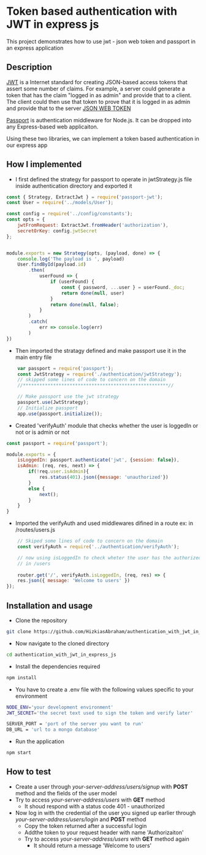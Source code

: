 # Token based authentication with JWT in express js
This project demonstrates how to use jwt - json web token and passport in an express application
## Description
[JWT](https://jwt.io/introduction/) is a Internet standard for creating JSON-based access tokens that assert some number of claims. For example, a server could generate a token that has the claim "logged in as admin" and provide that to a client. The client could then use that token to prove that it is logged in as admin and provide that to the server [JSON WEB TOKEN](https://en.wikipedia.org/wiki/JSON_Web_Token)

[Passport](http://www.passportjs.org) is authentication middleware for Node.js. It can be dropped into any Express-based  web applicaiton.  

Using these two libraries, we can implement a token based authentication in our express app
 
## How I implemented
* I first defined the strategy for passport to operate in jwtStrategy.js file inside authentication directory and exported it

```javascript
const { Strategy, ExtractJwt } = require('passport-jwt');
const User = require('../models/User');

const config = require('../config/constants');
const opts = {
    jwtFromRequest: ExtractJwt.fromHeader('authorization'),
    secretOrKey: config.jwtSecret
};


module.exports = new Strategy(opts, (payload, done) => {
    console.log('The payload is ', payload)
    User.findById(payload.id)
        .then(
            userFound => {
                if (userFound) {
                    const { password, ...user } = userFound._doc;
                    return done(null, user)
                }
                return done(null, false);
            }
        )
        .catch(
            err => console.log(err)
        )
})
```

* Then imported the stratagy defined and make passport use it in the main entry file

```javascript
    var passport = require('passport');
    const JwtStrategy = require('./authentication/jwtStrategy');
    // skipped some lines of code to concern on the domain
    //*****************************************************//

    // Make passport use the jwt strategy
    passport.use(JwtStrategy);
    // Initialize passport 
    app.use(passport.initialize());
```

* Created 'verifyAuth' module that checks whether the user is loggedIn or not or is admin or not
```javascript
const passport = require('passport');

module.exports = {
    isLoggedIn: passport.authenticate('jwt', {session: false}),
    isAdmin: (req, res, next) => {
        if(!req.user.isAdmin){
            res.status(401).json({message: 'unauthorized'})
        }
        else {
            next();
        }
    }
}
```

* Imported the verifyAuth and used middlewares difined in a route ex: in /routes/users.js

```javascript
    // Skiped some lines of code to concern on the domain
    const verifyAuth = require('../authentication/verifyAuth');

    // now using isLoggedIn to check wheter the user has the authorized token or not
    // in /users
    
    router.get('/', verifyAuth.isLoggedIn, (req, res) => {
    res.json({ message: 'Welcome to users' })
});
```

## Installation and usage
* Clone the repository
```bash
git clone https://github.com/HizkiasAbraham/authentication_with_jwt_in_express_js.git
```
* Now navigate to the cloned directory
 ```bash
cd authentication_with_jwt_in_express_js
 ```
* Install the dependencies required
 ```bash
 npm install
```
* You have to create a .env file with the following values specific to your environment
```bash
NODE_ENV='your development environment'
JWT_SECRET='the secret text used to sign the token and verify later'

SERVER_PORT = 'port of the server you want to run'
DB_URL = 'url to a mongo database'
```
* Run the application
```bash
npm start
```

## How to test
* Create a user through *your-server-address/users/signup* with **POST** method and the fields of the user model
* Try to access *your-server-address/users* with **GET** method 
    * It shoud respond with a status code 401 - unauthorized
* Now log in with the credential of the user you signed up earlier through *your-server-address/users/login* and **POST** method
    * Copy the token returned after a successful login
    * Addthe token to your request header with name 'Authorizaiton'
    * Try to access *your-server-address/users* with **GET** method again
        *  It should return a message 'Welcome to users'



